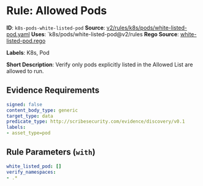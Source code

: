 # Rule: Allowed Pods

**ID**: `k8s-pods-white-listed-pod`
**Source**: [v2/rules/k8s/pods/white-listed-pod.yaml](https://github.com/scribe-public/sample-policies/v2/rules/k8s/pods/white-listed-pod.yaml)
**Uses**: `k8s/pods/white-listed-pod@v2/rules
**Rego Source**: [white-listed-pod.rego](https://github.com/scribe-public/sample-policies/v2/rules/k8s/pods/white-listed-pod.rego)

**Labels**: K8s, Pod

**Short Description**: Verify only pods explicitly listed in the Allowed List are allowed to run.

## Evidence Requirements

```yaml
signed: false
content_body_type: generic
target_type: data
predicate_type: http://scribesecurity.com/evidence/discovery/v0.1
labels:
- asset_type=pod
```
## Rule Parameters (`with`)

```yaml
white_listed_pod: []
verify_namespaces:
- .*
```
